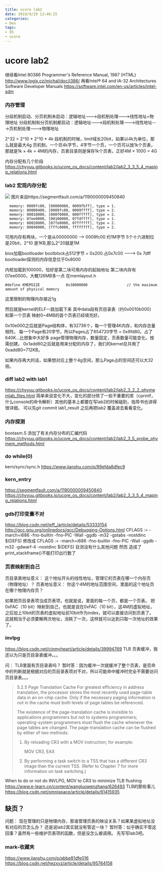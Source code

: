 ```yaml
---
title: ucore lab2
date: 2019/9/29 13:46:25
categories:
- Dev
tags:
- OS
- ucore
---
```


# ucore lab2

继续看Intel 80386 Programmer's Reference Manual, 1987 (HTML)
http://www.logix.cz/michal/doc/i386/
再看Intel® 64 and IA-32 Architectures Software Developer Manuals
https://software.intel.com/en-us/articles/intel-sdm

<!-- more -->

### 内存管理

分段机制启动、分页机制未启动：逻辑地址--->段机制处理--->线性地址=物理地址
分段机制和分页机制都启动：逻辑地址--->段机制处理--->线性地址--->页机制处理--->物理地址

2^32 = 2^10 * 2^10 * 4k
段机制的时候，limit域长20bit，如果以4k为单位，那么就是最大4g
页机制，一个页4k字节，4字节一个页，一个页可以放1k个页表，那就是1k × 4k = 4M的内存，页表目录则是保存1k个页表，正好4M × 1000 = 4G

内存分配有几个阶段
https://chyyuu.gitbooks.io/ucore_os_docs/content/lab2/lab2_3_3_5_4_maping_relations.html

### lab2 宏观内存分配
![](https://segmentfault.com/img/remote/1460000009450843)
图片来自https://segmentfault.com/a/1190000009450840
```
  memory: 0009fc00, [00000000, 0009fbff], type = 1.
  memory: 00000400, [0009fc00, 0009ffff], type = 2.
  memory: 00010000, [000f0000, 000fffff], type = 2.
  memory: 07ee0000, [00100000, 07fdffff], type = 1.
  memory: 00020000, [07fe0000, 07ffffff], type = 2.
  memory: 00040000, [fffc0000, ffffffff], type = 2.
```
可用内存有两块，一个是从00000000 --> 0009fc00 约1M字节
5个十六进制位是20bit，2^10 是1KB,那么2^20就是1M

bios加载bootloader
bootblock占512字节 = 0x200.占0x7c00 ---> 0x 7dff
bootloader探测的内存信息位于0x8000

内核加载到100000，恰好是第二块可用内存的起始地址
第二块内存有07ee0000，大概126MB多一点
在memlayout.h
```
#define KMEMSIZE            0x38000000                  // the maximum amount of physical memory
```
这里限制的物理内存接近1g

然后就是kernel的ELF一路加载下来
其中data段有页目录表（约0x0010b000）和第一个页表
映射0~4MB的首个页表已经填充好。

0x10e000之后就是Page结构体，有32736个，每一个管理4K内存，和内存总量相符。
每一个Page有20字节，所以Pages占了654720字节 = 0x9fd80。占了640K...比想象中大好多
page管理物理内存，数量固定，页表数量可能变化，按需创建。
0x1add80之后就是用来分配的内存了，我们的kernel总共用了0xadd80=712KB。

如果内存再大的话，如果想对应上整个4g空间，那么Page占的空间还可以大32倍。

### diff lab2 with lab1
https://chyyuu.gitbooks.io/ucore_os_docs/content/lab2/lab2_3_2_2_phymemlab_files.html
简单来说变化不大，变化的部分除了一些不重要的库（cprintf，什么console的命令解析）其他的基本上都要在写lab2的时候碰到，指导书也讲得很详细。
可以先git commit lab1_result 之后再把lab2 覆盖进去看看变化。

### 内存探测
bootasm.S
添加了有关内存分布的汇编代码
https://chyyuu.gitbooks.io/ucore_os_docs/content/lab2/lab2_3_5_probe_phymem_methods.html

### do while(0)
kern/sync/sync.h
https://www.jianshu.com/p/99efda8dfec9

### kern_entry
https://segmentfault.com/a/1190000009450840
https://chyyuu.gitbooks.io/ucore_os_docs/content/lab2/lab2_3_3_5_4_maping_relations.html

### gdb打印变量不对
https://blog.csdn.net/jeff_/article/details/53333154
http://gcc.gnu.org/onlinedocs/gcc/Debugging-Options.html
CFLAGS	:= -march=i686 -fno-builtin -fno-PIC -Wall -ggdb -m32 -gstabs -nostdinc $(DEFS)
修改成
CFLAGS	:= -march=i686 -fno-builtin -fno-PIC -Wall -ggdb -m32 -gdwarf-4 -nostdinc $(DEFS)
目测没有什么其他问题
然而
造成了print_stackframe()不能打印出行数了


### 页表映射到自己
页目录表地址意义： 这个地址开头的线性地址，管理它的页表在哪一个内存页（物理地址）？
页表地址意义： 你这个4M的地址范围空间，里面的这个地址页在哪个物理内存页？

如果把页目录表项当成页表项，也就是说，里面的每一个页，都是一个页表。
把0xFAC（10 bit）映射到自己，也就是说在0xFAC（10 bit），这4M的虚拟地址，之后加上10bit的页表的虚拟地址前10bit作为index，就可以直接访问到页表了。
这就相当于必须要解两次地址，消耗了一次，这样就可以达到只取一次地址的效果了。

### invlpg 
https://blog.csdn.net/cinmyheart/article/details/39994769
TLB 页表缓冲，我还以为只是页目录表缓冲。。。

问： TLB里面有页目录表吗？
暂时答：因为缓冲一次就缓冲了整个页表，是否命中的判断就是根据对应的页目录表项对不对，所以可能命中缓冲时完全不需要访问页目录表。。。

> 5.2.5 Page Translation Cache
> For greatest efficiency in address translation, the processor stores the most recently used page-table data in an on-chip cache. Only if the necessary paging information is not in the cache must both levels of page tables be referenced.
> 
> The existence of the page-translation cache is invisible to applications programmers but not to systems programmers; operating-system programmers must flush the cache whenever the page tables are changed. The page-translation cache can be flushed by either of two methods:
> 
>   1.  By reloading CR3 with a MOV instruction; for example:
> 
>       MOV CR3, EAX
> 
>   2.  By performing a task switch to a TSS that has a different CR3 image
>       than the current TSS. (Refer to Chapter 7 for more information on
>       task switching.)

When to do or not do INVLPG, MOV to CR3 to minimize TLB flushing
https://www.e-learn.cn/content/wangluowenzhang/626493
TLB的那些事儿
https://blog.csdn.net/omnispace/article/details/61415935

## 缺页？
问题： 现在管理的只是物理内存，那谁管理页表的映设关系？如果某虚拟地址没有对应的页怎么办？
还是说lab2其实就没有管这一块？
暂时答：似乎确实不管这回事？虽然有一些维护页表项的函数，但是没怎么被调用。
先写写lab3吧。



### mark-收藏夹
https://www.jianshu.com/p/abbe81dfe016
https://blog.csdn.net/hezxyz/article/details/95764158





































